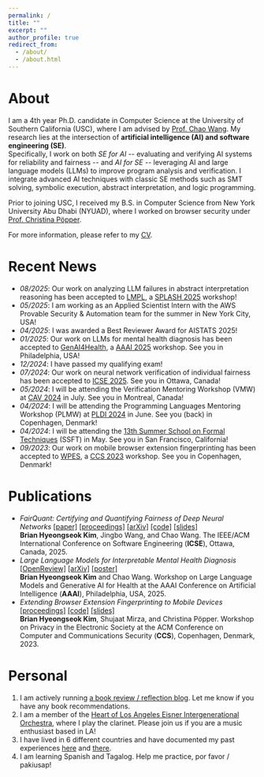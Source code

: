 ```yaml
---
permalink: /
title: ""
excerpt: ""
author_profile: true
redirect_from: 
  - /about/
  - /about.html
---
```


About
======
I am a 4th year Ph.D. candidate in Computer Science at the University of Southern California (USC), where I am advised by [Prof. Chao Wang](https://sites.usc.edu/chaowang/).
My research lies at the intersection of **artificial intelligence (AI) and software engineering (SE)**.  
Specifically, I work on both *SE for AI* -- evaluating and verifying AI systems for reliability and fairness -- and *AI for SE* -- leveraging AI and large language models (LLMs) to improve program analysis and verification.
I integrate advanced AI techniques with classic SE methods such as SMT solving, symbolic execution, abstract interpretation, and logic programming.

Prior to joining USC, I received my B.S. in Computer Science from New York University Abu Dhabi (NYUAD), where I worked on browser security under [Prof. Christina Pöpper](https://poepper.net/).

For more information, please refer to my [CV](https://drive.google.com/file/d/1bTXSlLyfK77NUlNFE2BHQ3DdVoqIlE4C/view?usp=sharing).


Recent News
======
* *08/2025*: Our work on analyzing LLM failures in abstract interpretation reasoning has been accepted to [LMPL](https://conf.researchr.org/home/icfp-splash-2025/lmpl-2025), a [SPLASH 2025](https://conf.researchr.org/home/icfp-splash-2025) workshop!
* *05/2025*: I am working as an Applied Scientist Intern with the AWS Provable Security & Automation team for the summer in New York City, USA!
* *04/2025*: I was awarded a Best Reviewer Award for AISTATS 2025!
* *01/2025*: Our work on LLMs for mental health diagnosis has been accepted to [GenAI4Health](https://sites.google.com/view/genai4health-aaai-2025/home), a [AAAI 2025](https://aaai.org/conference/aaai/aaai-25/) workshop. See you in Philadelphia, USA!
* *12/2024*: I have passed my qualifying exam!
* *07/2024*: Our work on neural network verification of individual fairness has been accepted to [ICSE 2025](https://conf.researchr.org/home/icse-2025). See you in Ottawa, Canada!
* *05/2024*: I will be attending the Verification Mentoring Workshop (VMW) at [CAV 2024](https://i-cav.org/2024/) in July. See you in Montreal, Canada!
* *04/2024*: I will be attending the Programming Languages Mentoring Workshop (PLMW) at [PLDI 2024](https://pldi24.sigplan.org) in June. See you (back) in Copenhagen, Denmark!
* *04/2024*: I will be attending the [13th Summer School on Formal Techniques](https://fm.csl.sri.com/SSFT24/) (SSFT) in May. See you in San Francisco, California!
* *09/2023*: Our work on mobile browser extension fingerprinting has been accepted to [WPES](https://www.wpes2023.conf.kth.se/), a [CCS 2023](https://www.sigsac.org/ccs/CCS2023/) workshop. See you in Copenhagen, Denmark!

Publications
======
* *FairQuant: Certifying and Quantifying Fairness of Deep Neural Networks* [[paper]](https://briankim113.github.io/files/icse25-paper.pdf) [[proceedings]](https://doi.ieeecomputersociety.org/10.1109/ICSE55347.2025.00016) [[arXiv]](https://arxiv.org/abs/2409.03220) [[code]](https://github.com/briankim113/FairQuant-Artifact) [[slides]](https://briankim113.github.io/files/icse25-slides.pdf)
<br> **Brian Hyeongseok Kim**, Jingbo Wang, and Chao Wang. The IEEE/ACM International Conference on Software Engineering (**ICSE**), Ottawa, Canada, 2025.
* *Large Language Models for Interpretable Mental Health Diagnosis* [[OpenReview]](https://openreview.net/forum?id=L5iBC2En9N) [[arXiv]](https://arxiv.org/abs/2501.07653) [[poster]](https://briankim113.github.io/files/genai4health25-poster.pdf)
<br> **Brian Hyeongseok Kim** and Chao Wang. Workshop on Large Language Models and Generative AI for Health at the AAAI Conference on Artificial Intelligence (**AAAI**), Philadelphia, USA, 2025.
* *Extending Browser Extension Fingerprinting to Mobile Devices* [[proceedings]](https://dl.acm.org/doi/abs/10.1145/3603216.3624955) [[code]](https://github.com/briankim113/WPES2023-Artifact) [[slides]](https://briankim113.github.io/files/wpes23-slides.pdf)
<br> **Brian Hyeongseok Kim**, Shujaat Mirza, and Christina Pöpper. Workshop on Privacy in the Electronic Society at the ACM Conference on Computer and Communications Security (**CCS**), Copenhagen, Denmark, 2023.

Personal
======
1. I am actively running [a book review / reflection blog](https://brianreadsbooks.wordpress.com/). Let me know if you have any book recommendations.
2. I am a member of the [Heart of Los Angeles Eisner Intergenerational Orchestra](https://www.holaio.org/), where I play the clarinet. Please join us if you are a music enthusiast based in LA!
3. I have lived in 6 different countries and have documented my past experiences [here](https://briankim113.wixsite.com/ciao-italia) and [there](https://briankim113.wixsite.com/nyuad).
4. I am learning Spanish and Tagalog. Help me practice, por favor / pakiusap!

